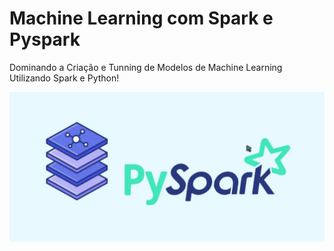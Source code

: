 # Machine Learning com Spark e Pyspark
Dominando a Criação e Tunning de Modelos de Machine Learning Utilizando Spark e Python!

![PySpark](Material_do_Curso/pyspark.png)
